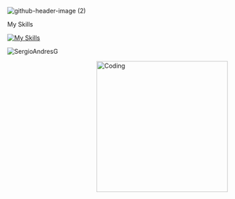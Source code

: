 ![github-header-image (2)](https://github.com/user-attachments/assets/2c6f604f-31e7-4d5f-8373-6748025ce4a5)

My Skills

[![My Skills](https://skillicons.dev/icons?i=js,html,css,vue,dart,fastapi,flutter,kotlin,mysql,vite,py,git,github,docker)](https://skillicons.dev)


<!-- Estadísticas de lenguajes usados -->
<p align="left">
  <img src="https://github-readme-stats.vercel.app/api/top-langs?username=SergioAndresG&show_icons=true&theme=dark&locale=en&layout=compact" alt="SergioAndresG" />
</p>

<img align="right" alt="Coding" width="300" src="https://cdn.dribbble.com/users/1277312/screenshots/14733298/media/39b1045e593737587dd60e42c8422d1f.gif" >

